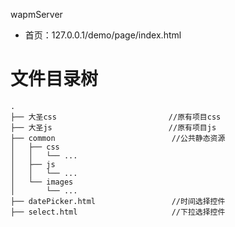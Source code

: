 

wapmServer

- 首页：127.0.0.1/demo/page/index.html


# 文件目录树

```
.
├── 大圣css                         //原有项目css
├── 大圣js                          //原有项目js   
├── common                          //公共静态资源
│   ├── css
│   │   └── ...
│   ├── js
│   │   └── ...
│   └── images
│       └── ...
├── datePicker.html                 //时间选择控件
├── select.html                     //下拉选择控件

```
